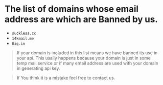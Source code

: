 # The list of domains whose email address are which are Banned by us.

- `suckless.cc`
- `14kmail.me`
- `0iq.in`

> If your domain is included in this list means we have banned its use in your api. This usally happens because your domain is just in some temp mail service or if many email address are used with your domain in generating api key.

> If You think it is a mistake feel free to contact us.